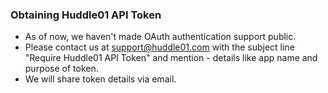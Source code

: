 ### Obtaining Huddle01 API Token

- As of now, we haven't made OAuth authentication support public.
- Please contact us at support@huddle01.com with the subject line "Require Huddle01 API Token" and mention - details like app name and purpose of token.
- We will share token details via email.